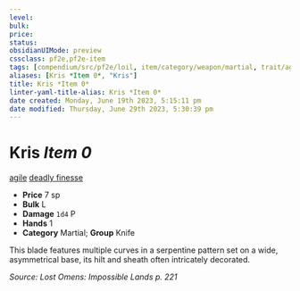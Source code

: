 ```yaml
---
level:
bulk:
price:
status:
obsidianUIMode: preview
cssclass: pf2e,pf2e-item
tags: [compendium/src/pf2e/loil, item/category/weapon/martial, trait/agile, trait/deadly-d8, trait/finesse]
aliases: [Kris *Item 0*, "Kris"]
title: Kris *Item 0*
linter-yaml-title-alias: Kris *Item 0*
date created: Monday, June 19th 2023, 5:15:11 pm
date modified: Thursday, June 29th 2023, 5:30:39 pm
---
```


# Kris *Item 0*

[agile](rules/traits/agile.md) [deadly <d8>](rules/traits/deadly.md) [finesse](rules/traits/finesse.md)  

- **Price** 7 sp
- **Bulk** L
- **Damage** `1d4` P
- **Hands** 1
- **Category** Martial; **Group** Knife

This blade features multiple curves in a serpentine pattern set on a wide, asymmetrical base, its hilt and sheath often intricately decorated.

*Source: Lost Omens: Impossible Lands p. 221*
